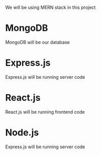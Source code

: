 We will be using MERN stack in this project

# MongoDB
MongoDB will be our database
# Express.js
Express.js will be running server code
# React.js
React.js will be running frontend code
# Node.js
Express.js will be running server code
